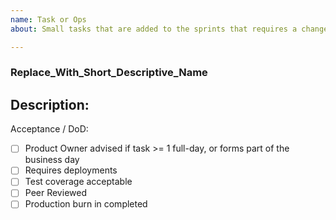 ```yaml
---
name: Task or Ops
about: Small tasks that are added to the sprints that requires a change to any repos

---
```


### Replace_With_Short_Descriptive_Name
## Description:


Acceptance / DoD:
- [ ] Product Owner advised if task >= 1 full-day, or forms part of the business day
- [ ] Requires deployments
- [ ] Test coverage acceptable
- [ ] Peer Reviewed
- [ ] Production burn in completed
